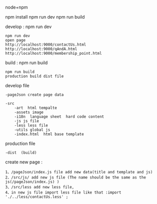  
 node+npm
 
 
 npm install
 npm run dev
 npm run build
 
 
 develop : npm run dev
 
    npm run dev  
    open page 
    http://localhost:9000/contactUs.html
    http://localhost:9000/qAndA.html
    http://localhost:9000/membership_point.html
 

    
 
 build : npm run build
 
    npm run build
    production build dist file
 
 
 develop file
 
    -pageJson create page data
    
    -src
        -art  html tempalte
        -assets image 
        -i18n  language sheet  hard code content
        -js js file
        -less less file
        -utils global js
        -index.html  html base template
        
 production file
 
    -dist  (build)


  
 create new page :
 
    1、/pageJson/index.js file add new data(title and template and js)
    2、/src/js/ add new js file (The name should be the same as the js(/pageJson/index.js) )
    3、/src/less add new less file,
    4、in new js file import less file like that :import './../less/contactUs.less' ;